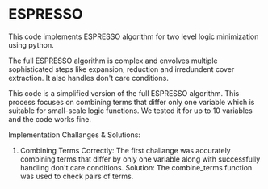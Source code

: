 # ESPRESSO

This code implements ESPRESSO algorithm for two level logic minimization using python.

The full ESPRESSO algorithm is complex and envolves multiple sophisticated steps like expansion, reduction and irredundent cover extraction. It also handles don't care conditions.

This code is a simplified version of the full ESPRESSO algorithm. This process focuses on combining terms that differ only one variable which is suitable for small-scale logic functions. We tested it for up to 10 variables and the code works fine.

Implementation Challanges & Solutions:
1. Combining Terms Correctly: The first challange was accurately combining terms that differ by only one variable along with successfully handling don't care conditions.
   Solution: The combine_terms function was used to check pairs of terms. 
